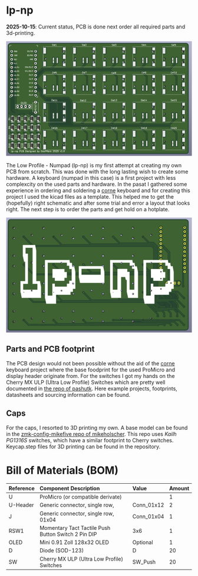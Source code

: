lp-np
=====

**2025-10-15**: Current status, PCB is done next order all required parts and 3d-printing.

![front](images/front.png)

The Low Profile - Numpad (lp-np) is my first attempt at creating my own PCB from scratch.
This was done with the long lasting wish to create some hardware.
A keyboard (numpad in this case) is a first project with less complexcity on the used parts and hardware.
In the pasat I gathered some experience in ordering and soldering a [corne](https://github.com/foostan/crkbd) keyboard
and for creating this project I used the kicad files as a template.
This helped me to get the (hopefully) right schematic and after some trial and error a layout that looks right.
The next step is to order the parts and get hold on a hotplate.

![back](images/back.png)

## Parts and PCB footprint

The PCB design would not been possible without the aid of the [corne](https://github.com/foostan/crkbd) keyboard project
where the base foodprint for the used ProMicro and display header originate from.
For the switches I got my hands on the Cherry MX ULP (Ultra Low Profile) Switches which
are pretty well documented in [the repo of pashutk](https://github.com/pashutk/Cherry_MX_ULP/tree/main).
Here example projects, footprints, datasheets and sourcing information can be found.

## Caps

For the caps, I resorted to 3D printing my own.
A base model can be found in the [zmk-config-mikefive repo of mikeholscher](https://github.com/mikeholscher/zmk-config-mikefive/).
This repo uses _Kailh PG1316S_ switches, which have a similar footprint to Cherry switches.
Keycap.step files for 3D printing can be found in the repository.

# Bill of Materials (BOM)

| Reference | Component Description                               | Value      | Amount |
|:----------|:----------------------------------------------------|:-----------|:-------|
| U         | ProMicro (or compatible derivate)                   |            | 1      |
| U-Header  | Generic connector, single row,                      | Conn_01x12 | 2      |
| J         | Generic connector, single row, 01x04                | Conn_01x04 | 1      |
| RSW1      | Momentary Tact Tactile Push Button Switch 2 Pin DIP | 3x6        | 1      |
| OLED      | Mini 0.91 Zoll 128x32 OLED                          | Optional   | 1      |
| D         | Diode (SOD-123)                                     | D          | 20     |
| SW        | Cherry MX ULP (Ultra Low Profile) Switches          | SW_Push    | 20     |